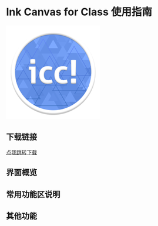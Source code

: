 # Ink Canvas for Class 使用指南
![Logo](images/icc.png "Ink Canvas for Class Logo")

## 下载链接
[点我跳转下载](https://github.com/InkCanvas/InkCanvasForClass)

## 界面概览



## 常用功能区说明


## 其他功能
